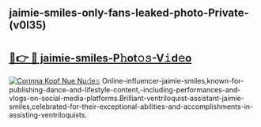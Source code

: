 ## jaimie-smiles-only-fans​-leaked-photo​-Private-(v0l35)


# <h2><a href="https://mediaupload.pro?title=jaimie-smiles&ref=git">🔗👉 🔴 jaimie-smiles-P𝚑ot𝚘𝚜-V𝚒d𝚎o</a></h2>

[![Corinna Kopf Nue Nu𝚍e𝚜](https://i.imgur.com/0qMVB7G.gif)](https://mediaupload.pro?title=jaimie-smiles&ref=git)
Online-influencer-jaimie-smiles,known-for-publishing-dance-and-lifestyle-content,-including-performances-and-vlogs-on-social-media-platforms.Brilliant-ventriloquist-assistant-jaimie-smiles,celebrated-for-their-exceptional-abilities-and-accomplishments-in-assisting-ventriloquists.  